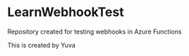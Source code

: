 # LearnWebhookTest
Repository created for testing webhooks in Azure Functions

This is created by Yuva
